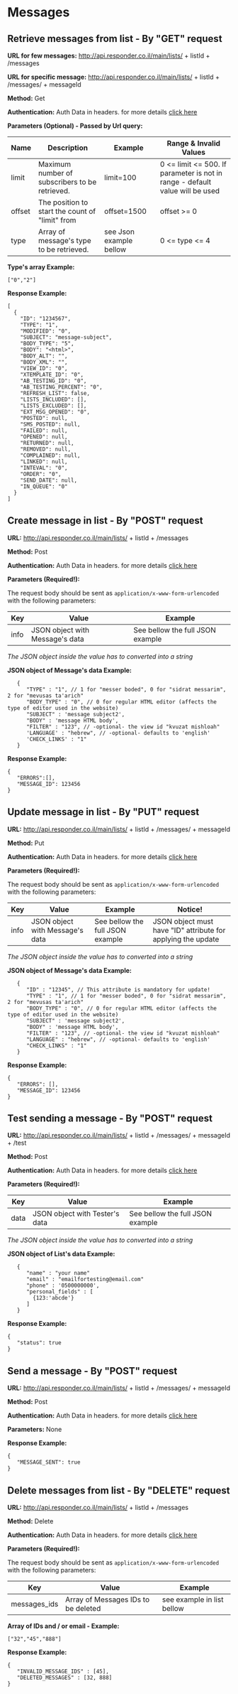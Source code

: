 # Messages

## Retrieve messages from list - By "GET" request

**URL for few messages:** http://api.responder.co.il/main/lists/ + listId + /messages

**URL for specific message:** http://api.responder.co.il/main/lists/ + listId + /messages/ + messageId


**Method:** Get

**Authentication:** Auth Data in headers. for more details [click here](https://github.com/responder/restapi/tree/master/Authentication/ )

**Parameters (Optional) - Passed by Url query:**
  
  | Name     | Description | Example     | Range & Invalid Values |
  | ---------|-------------|-------------|------------------------|
  | limit | Maximum number of subscribers to be retrieved. | limit=100 | 0 <= limit <= 500. If parameter is not in range - default value will be used | 
  | offset  | The position to start the count of "limit" from | offset=1500 | offset >= 0
  | type | Array of message's type to be retrieved.  | see Json example bellow | 0 <=  type <= 4     | |   

**Type's array Example:**

    ["0","2"]

**Response Example:**

    [
      {
        "ID": "1234567",
        "TYPE": "1",
        "MODIFIED": "0",
        "SUBJECT": "message-subject",
        "BODY_TYPE": "5",
        "BODY": "<html>",
        "BODY_ALT": "",
        "BODY_XML": "",
        "VIEW_ID": "0",
        "XTEMPLATE_ID": "0",
        "AB_TESTING_ID": "0",
        "AB_TESTING_PERCENT": "0",
        "REFRESH_LIST": false,
        "LISTS_INCLUDED": [],
        "LISTS_EXCLUDED": [],
        "EXT_MSG_OPENED": "0",
        "POSTED": null,
        "SMS_POSTED": null,
        "FAILED": null,
        "OPENED": null,
        "RETURNED": null,
        "REMOVED": null,
        "COMPLAINED": null,
        "LINKED": null,
        "INTEVAL": "0",
        "ORDER": "0",
        "SEND_DATE": null,
        "IN_QUEUE": "0"
      }
    ]
    

## Create message in list - By "POST" request

**URL:** http://api.responder.co.il/main/lists/ + listId + /messages

**Method:** Post

**Authentication:** Auth Data in headers. for more details [click here](https://github.com/responder/restapi/tree/master/Authentication/ )


**Parameters (Required!):**

The request body should be sent as `application/x-www-form-urlencoded` with the following parameters:
  
  | Key     | Value | Example |
  | ---------|-------------|---------|
  | info | JSON object with Message's data | See bellow the full JSON example |

*The JSON object inside the value has to converted into a string*

**JSON object of Message's data Example:**

       {
          "TYPE" : "1", // 1 for "messer boded", 0 for "sidrat messarim", 2 for "mevusas ta'arich"
          "BODY_TYPE" : "0", // 0 for regular HTML editor (affects the type of editor used in the website)
          "SUBJECT" : 'message subject2',
          "BODY" : 'message HTML body',
          "FILTER" : "123", // -optional- the view id "kvuzat mishloah"
          'LANGUAGE' : "hebrew", // -optional- defaults to 'english'
          'CHECK_LINKS' : "1"
       }

**Response Example:**

    {
       "ERRORS":[],
       "MESSAGE_ID": 123456
    }
 

## Update message in list - By "PUT" request

**URL:** http://api.responder.co.il/main/lists/ + listId + /messages/ + messageId

**Method:** Put

**Authentication:** Auth Data in headers. for more details [click here](https://github.com/responder/restapi/tree/master/Authentication/ )

**Parameters (Required!):**

The request body should be sent as `application/x-www-form-urlencoded` with the following parameters:
  
  | Key     | Value | Example | Notice! |
  | ---------|-------------|---------|---------|
  | info | JSON object with Message's data | See bellow the full JSON example | JSON object must have "ID" attribute for applying the update

*The JSON object inside the value has to converted into a string*

**JSON object of Message's data Example:**

       {
          "ID" : "12345", // This attribute is mandatory for update!
          "TYPE" : "1", // 1 for "messer boded", 0 for "sidrat messarim", 2 for "mevusas ta'arich"
          "BODY_TYPE" : "0", // 0 for regular HTML editor (affects the type of editor used in the website)
          "SUBJECT" : 'message subject2',
          "BODY" : 'message HTML body',
          "FILTER" : "123", // -optional- the view id "kvuzat mishloah"
          "LANGUAGE" : "hebrew", // -optional- defaults to 'english'
          "CHECK_LINKS" : "1"
       }

**Response Example:**

    {
       "ERRORS": [],
       "MESSAGE_ID": 123456
    }
    

## Test sending a message - By "POST" request

**URL:** http://api.responder.co.il/main/lists/ + listId + /messages/ + messageId + /test

**Method:** Post

**Authentication:** Auth Data in headers. for more details [click here](https://github.com/responder/restapi/tree/master/Authentication/ )

**Parameters (Required!):**
  
  | Key     | Value | Example |
  | ---------|-------------|---------|
  | data | JSON object with Tester's data | See bellow the full JSON example |

*The JSON object inside the value has to converted into a string*

**JSON object of List's data Example:**

       {
          "name" : "your name"
          "email" : "emailfortesting@email.com"
          "phone" : '0500000000',
          "personal_fields" : [
            {123:'abcde'}
          ]
       }

**Response Example:**

    {
       "status": true
    }


## Send a message - By "POST" request

**URL:** http://api.responder.co.il/main/lists/ + listId + /messages/ + messageId

**Method:** Post

**Authentication:** Auth Data in headers. for more details [click here](https://github.com/responder/restapi/tree/master/Authentication/ )

**Parameters:** None

**Response Example:**

    {
       "MESSAGE_SENT": true
    }
   
## Delete messages from list - By "DELETE" request

**URL:** http://api.responder.co.il/main/lists/ + listId + /messages

**Method:** Delete

**Authentication:** Auth Data in headers. for more details [click here](https://github.com/responder/restapi/tree/master/Authentication/ )

**Parameters (Required!):**

The request body should be sent as `application/x-www-form-urlencoded` with the following parameters:

  | Key     | Value | Example     |
  | ---------|-------------|-------------|
  | messages_ids  | Array of Messages IDs to be deleted | see example in list bellow |
  
**Array of IDs and / or email - Example:**
        
    ["32","45","888"]

**Response Example:**

    {
       "INVALID_MESSAGE_IDS" : [45],
       "DELETED_MESSAGES" : [32, 888]
    }
